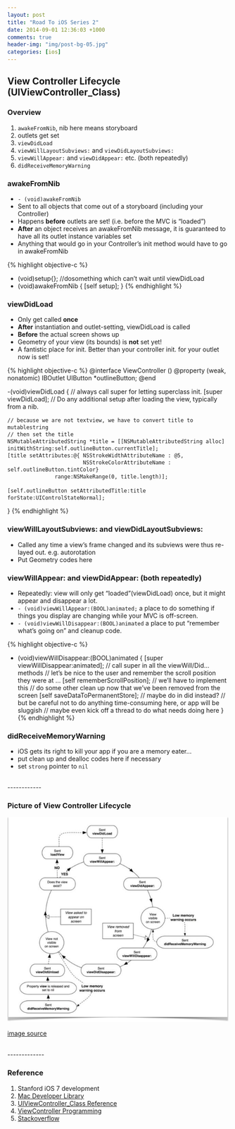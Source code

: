 ```yaml
---
layout: post
title: "Road To iOS Series 2"
date: 2014-09-01 12:36:03 +1000
comments: true
header-img: "img/post-bg-05.jpg"
categories: [ios]
---
```


## View Controller Lifecycle (UIViewController_Class)

### Overview
1. `awakeFromNib`, nib here means storyboard
2. outlets get set
3. `viewDidLoad`
4. `viewWillLayoutSubviews:` and `viewDidLayoutSubviews:`
5. `viewWillAppear:` and `viewDidAppear:` etc. (both repeatedly)
6. `didReceiveMemoryWarning`

<!--more-->

### awakeFromNib
- `- (void)awakeFromNib`
- Sent to all objects that come out of a storyboard (including your Controller)
- Happens **before** outlets are set! (i.e. before the MVC is “loaded”)
- **After** an object receives an awakeFromNib message, it is guaranteed to have all its outlet instance variables set
- Anything that would go in your Controller’s init method would have to go in awakeFromNib

{% highlight objective-c %}
- (void)setup{}; //dosomething which can’t wait until viewDidLoad
- (void)awakeFromNib { [self setup]; }
{% endhighlight %}

### viewDidLoad
- Only get called **once**
- **After** instantiation and outlet-setting, viewDidLoad is called
- **Before** the actual screen shows up
- Geometry of your view (its bounds) is **not** set yet!
- A fantistic place for init. Better than your controller init. for your outlet now is set!

{% highlight objective-c %}
@interface ViewController ()
@property (weak, nonatomic) IBOutlet UIButton *outlineButton;
@end

-(void)viewDidLoad
{
	// always call super for letting superclass init.
    [super viewDidLoad];
	// Do any additional setup after loading the view, typically from a nib.

	// because we are not textview, we have to convert title to mutablestring
    // then set the title
    NSMutableAttributedString *title = [[NSMutableAttributedString alloc] initWithString:self.outlineButton.currentTitle];
    [title setAttributes:@{ NSStrokeWidthAttributeName : @5,
                            NSStrokeColorAttributeName : self.outlineButton.tintColor}
                   range:NSMakeRange(0, title.length)];

    [self.outlineButton setAttributedTitle:title forState:UIControlStateNormal];
}
{% endhighlight %}

### viewWillLayoutSubviews: and viewDidLayoutSubviews:
- Called any time a view’s frame changed and its subviews were thus re-layed out. e.g. autorotation
- Put Geometry codes here

### viewWillAppear: and viewDidAppear: (both repeatedly)
- Repeatedly: view will only get “loaded”(viewDidLoad) once, but it might appear and disappear a lot.
- `- (void)viewWillAppear:(BOOL)animated;` a place to do something if things you display are changing while your MVC is off-screen.
- `- (void)viewWillDisappear:(BOOL)animated` a place to put “remember what’s going on” and cleanup code.

{% highlight objective-c %}
- (void)viewWillDisappear:(BOOL)animated
{
[super viewWillDisappear:animated]; // call super in all the viewWill/Did... methods
// let’s be nice to the user and remember the scroll position they were at ...
[self rememberScrollPosition]; // we’ll have to implement this
// do some other clean up now that we’ve been removed from the screen
[self saveDataToPermanentStore]; // maybe do in did instead?
// but be careful not to do anything time-consuming here, or app will be sluggish
// maybe even kick off a thread to do what needs doing here
}
{% endhighlight %}

### didReceiveMemoryWarning
- iOS gets its right to kill your app if you are a memory eater...
- put clean up  and dealloc codes here if necessary
- set `strong` pointer to `nil`

<br>
------------

### Picture of View Controller Lifecycle
![ UIViewController Lifecycle ](/images/ios/uiviewcontroller_lifecycle.png)

[image source](http://rdkw.wordpress.com/2013/02/24/ios-uiviewcontroller-lifecycle/)

<br>
-------------

### Reference
1. Stanford iOS 7 development
2. [Mac Developer Library](https://developer.apple.com/library/mac/navigation/)
3. [UIViewController_Class Reference](https://developer.apple.com/library/ios/documentation/uikit/reference/UIViewController_Class/Reference/Reference.html)
4. [ViewController Programming](https://developer.apple.com/library/ios/featuredarticles/viewcontrollerpgforiphoneos/ViewLoadingandUnloading/ViewLoadingandUnloading.html)
5. [Stackoverflow](http://stackoverflow.com/questions/5562938/looking-to-understand-the-ios-uiviewcontroller-lifecycle)
